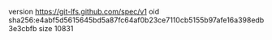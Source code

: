 version https://git-lfs.github.com/spec/v1
oid sha256:e4abf5d5615645bd5a87fc64af0b23ce7110cb5155b97afe16a398edb3e3cbfb
size 10831
